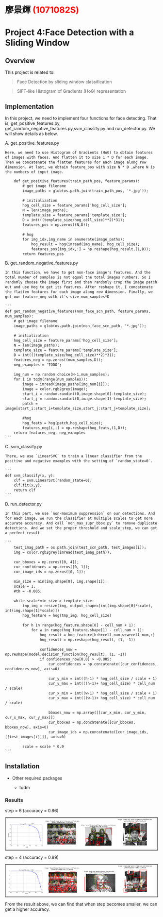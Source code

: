 # 廖景輝 <span style="color:red">(1071082S)</span>

# Project 4:Face Detection with a Sliding Window

## Overview
This project is related to:

> Face Detection by sliding window classification

> SIFT-like Histogram of Gradients (HoG) representation


## Implementation

In this project, we need to implement four functions for face detecting. That is, get_positive_features.py, get_random_negative_features.py,svm_classify.py and run_detector.py. We will show details as below.

A. get_positive_features.py 
	
	Here, we need to use Histogram of Gradients (HoG) to obtain features of images with faces. And flatten it to size 1 * D for each image. Then we concatenate the flatten features for each image along row dimension. At last, we obtain feature_pos with size N * D ,where N is the numbers of input image.
	

```
	def get_positive_features(train_path_pos, feature_params):
		# get image filename
		image_paths = glob(os.path.join(train_path_pos, '*.jpg'));
		
		# initialization
		hog_cell_size = feature_params['hog_cell_size'];
		N = len(image_paths);
		template_size = feature_params['template_size'];
		D = int(((template_size/hog_cell_size)**2)*31);
		features_pos = np.zeros((N,D));
		
		# hog
		for img_idx,img_name in enumerate(image_paths):
			hog_result = hog(imread(img_name), hog_cell_size);
			features_pos[img_idx,:] = np.reshape(hog_result,(1,D));
		return features_pos 
```

B. get_random_negative_features.py

	In this function, we have to get non-face image's features. And the total number of samples is not equal the total images numbers. So I randomly choose the image first and then randomly crop the image patch out and use Hog to get its features. After reshape it, I concatenate the flatten features for each image along row dimension. Finally, we get our feature_neg with it's size num_samples*D 

	```
	def get_random_negative_features(non_face_scn_path, feature_params, num_samples):
		# get image filename
		image_paths = glob(os.path.join(non_face_scn_path, '*.jpg'));
		
		# initialization
		hog_cell_size = feature_params['hog_cell_size'];
		N = len(image_paths);
		template_size = feature_params['template_size'];
		D = int(((template_size/hog_cell_size)**2)*31);
		features_neg = np.zeros((num_samples,D));
		neg_examples = 'TODO';
		
		img_num = np.random.choice(N-1,num_samples);
		for i in tqdm(range(num_samples)):
			image = imread(image_paths[img_num[i]]);
			image = color.rgb2grey(image);
			start_i = random.randint(0,image.shape[0]-template_size);
			start_j = random.randint(0,image.shape[1]-template_size);
			patch = image[start_i:start_i+template_size,start_j:start_j+template_size];
			
			#hog
			hog_feats = hog(patch,hog_cell_size);
			features_neg[i,:] = np.reshape(hog_feats,(1,D));
		return features_neg, neg_examples
	```

C. svm_classify.py

	There, we use `LinearSVC` to train a linear classifier from the positive and negative examples with the setting of `random_state=0`.

	```
	def svm_classify(x, y):
		clf = svm.LinearSVC(random_state=0);
    	clf.fit(x,y);
		return clf
	```

D. run_detector.py

	In this part, we use `non-maximum suppression` on our detections. And for each image, we run the classifier at multiple scales to get more accurate accuracy. And call `non_max_supr_bbox.py` to remove duplicate detections. And we set the proper threshold and scale_step, we can get a perfect result

	```
		test_imag_path = os.path.join(test_scn_path, test_images[i]);
        img = color.rgb2grey(imread(test_imag_path));
        
        cur_bboxes = np.zeros([0, 4]);
        cur_confidences = np.zeros([0, 1]);
        cur_image_ids = np.zeros([0, 1]);
        
        min_size = min(img.shape[0], img.shape[1]);
        scale = 1;
        #th = -0.005;
        
        while scale*min_size > template_size:
            tmp_img = resize(img, output_shape=[int(img.shape[0]*scale), int(img.shape[1]*scale)])
            hog_feature = hog(tmp_img, hog_cell_size)

            for h in range(hog_feature.shape[0] - cell_num + 1):
                for w in range(hog_feature.shape[1] - cell_num + 1):
                    hog_result = hog_feature[h:h+cell_num,w:w+cell_num,:]
                    hog_result = np.reshape(hog_result, (1, -1))

                    confidences_now = np.reshape(model.decision_function(hog_result), (1, -1))
                    if confidences_now[0,0] > -0.005:
                        cur_confidences = np.concatenate([cur_confidences, confidences_now], axis=0)

                        cur_y_min = int((h-1) * hog_cell_size / scale + 1)
                        cur_y_max = int(((h-1)+ hog_cell_size) * cell_num / scale)
                        cur_x_min = int((w-1) * hog_cell_size / scale + 1)
                        cur_x_max = int(((w-1)+ hog_cell_size) * cell_num / scale)
                        
                        bboxes_now = np.array([[cur_x_min, cur_y_min, cur_x_max, cur_y_max]])
                        cur_bboxes = np.concatenate([cur_bboxes, bboxes_now], axis=0)
                        cur_image_ids = np.concatenate([cur_image_ids, [[test_images[i]]]], axis=0)

            scale = scale * 0.9 
	```


## Installation

* Other required packages

	* tqdm


### Results

step = 6 (accuracy = 0.86)
<table border=1>
<tr>
<td>
<img src="step_6_th_-0.05/accuracy.PNG" width="24%"/>
<img src="step_6_th_-0.05/result_1.PNG" width="24%"/>
<img src="step_6_th_-0.05/result_2.PNG"  width="24%"/>
<img src="step_6_th_-0.05/result_3.PNG" width="24%"/>
</td>
</tr>
</table>

step = 4 (accuracy = 0.89)
<table border=1>
<tr>
<td>
<img src="step_4_th_-0.05/accuracy.PNG" width="24%"/>
<img src="step_4_th_-0.05/result_1.PNG" width="24%"/>
<img src="step_4_th_-0.05/result_2.PNG"  width="24%"/>
<img src="step_4_th_-0.05/result_3.PNG" width="24%"/>
</td>
</tr>
</table>

From the result above, we can find that when step becomes smaller, we can get a higher accuracy. 


